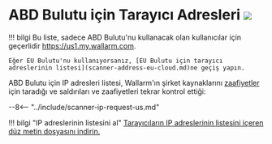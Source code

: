 [file-ips-list]: ../downloads/scanner-ip-addresses-us.txt

# ABD Bulutu için Tarayıcı Adresleri <a href="../../about-wallarm/subscription-plans/#subscription-plans"><img src="../../images/api-security-tag.svg" style="border: none;"></a>

!!! bilgi
    Bu liste, sadece ABD Bulutu'nu kullanacak olan kullanıcılar için geçerlidir <https://us1.my.wallarm.com>.
    
    Eğer EU Bulutu'nu kullanıyorsanız, [EU Bulutu için tarayıcı adreslerinin listesi](scanner-address-eu-cloud.md)ne geçiş yapın.

ABD Bulutu için IP adresleri listesi, Wallarm'ın şirket kaynaklarını [zaafiyetler](../glossary-en.md#vulnerability) için taradığı ve saldırıları ve zaafiyetleri tekrar kontrol ettiği:

--8<-- "../include/scanner-ip-request-us.md"

!!! bilgi "IP adreslerinin listesini al"
    [Tarayıcıların IP adreslerinin listesini içeren düz metin dosyasını indirin.][file-ips-list]